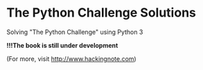 # The Python Challenge Solutions

Solving "The Python Challenge" using Python 3 


**!!!The book is still under development**

(For more, visit http://www.hackingnote.com) 
